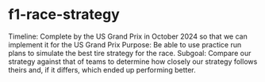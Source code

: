 # f1-race-strategy

Timeline: Complete by the US Grand Prix in October 2024 so that we can implement it for the US Grand Prix
Purpose: Be able to use practice run plans to simulate the best tire strategy for the race.
Subgoal: Compare our strategy against that of teams to determine how closely our strategy follows theirs and, if it differs, which ended up performing better.
